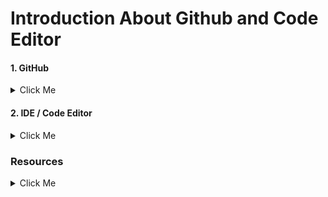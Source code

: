 
# Introduction About Github and Code Editor
#### 1. GitHub
<details>
  <summary>Click Me</summary>

  #### Github
     * What is Git & Github 
     * Why need Git & Github 
     * Git bash Downloads & Installation 
     * Create an Account on Github 
     * Create project Local to Online 
     * Create Project Online 
</details>

#### 2. IDE / Code Editor
<details>
  <summary>Click Me</summary>
  
### IDE / Code Editor
     * Vs Code Downloads 
     * Vs Code Editor keyboard shortcuts
     * Important Package installation 
</details>

###  Resources
<details>
  <summary>Click Me</summary>
  
<p> From the very beginning, we have to know about git & github to showcase our daily practiceand work for future use.
And secondly we have to know about vs keyboard shortcuts to save our time in coding, and install essential packages for extra facilities in vs code </p>
Git bash Downloads - https://git-scm.com/downloads 

Create your github account - https://github.com/ 

Create project Local to Online - https://github.com/rafiswe/Github-Tutorial/blob/master/Create-local-to-online.txt

Create Project Online - https://github.com/rafiswe/Github-Tutorial/blob/master/Create-online-repository.txt

Vs Code Downloads - https://code.visualstudio.com/download 

Vs Code Editor keyboard shortcuts -  https://code.visualstudio.com/shortcuts/keyboard-shortcuts-windows.pdf 

Important Package installation
</details>
